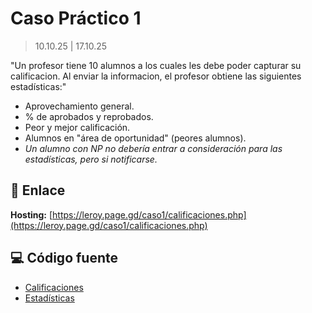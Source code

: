 # Caso Práctico 1

> 10.10.25 | 17.10.25

"Un profesor tiene 10 alumnos a los cuales les debe poder capturar su calificacion.
Al enviar la informacion, el profesor obtiene las siguientes estadísticas:"

- Aprovechamiento general.
- % de aprobados y reprobados.
- Peor y mejor calificación.
- Alumnos en "área de oportunidad" (peores alumnos).
- *Un alumno con NP no debería entrar a consideración
 para las estadísticas, pero si notificarse.*


## 🔗 Enlace

**Hosting:** [https://leroy.page.gd/caso1/calificaciones.php](https://leroy.page.gd/caso1/calificaciones.php)

## 💻 Código fuente

- [Calificaciones](./calificaciones.php)  
- [Estadísticas](./estadisticas.php)
